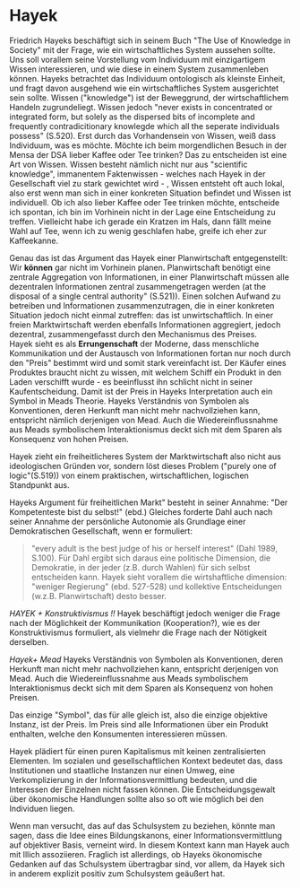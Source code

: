 # Hayek

Friedrich Hayeks beschäftigt sich in seinem Buch "The Use of Knowledge in Society" mit der Frage, wie ein wirtschaftliches System aussehen sollte.
Uns soll vorallem seine Vorstellung vom Individuum mit einzigartigem Wissen interessieren, und wie diese in einem System zusammenleben können.
Hayeks betrachtet das Individuum ontologisch als kleinste Einheit, und fragt davon ausgehend wie ein wirtschaftliches System  ausgerichtet sein sollte.
Wissen ("knowledge") ist der Beweggrund, der wirtschaftlichem Handeln zugrundeliegt.
Wissen jedoch "never exists in concentrated or integrated form, but solely as the dispersed bits of incomplete and frequently contradicitionary knowlegde which all the seperate individuals possess" (S.520).
Erst durch das Vorhandensein von Wissen, weiß dass Individuum, was es möchte.
Möchte ich beim morgendlichen Besuch in der Mensa der DSA lieber Kaffee oder Tee trinken? Das zu entscheiden ist eine Art von Wissen.
Wissen besteht nämlich nicht nur aus "scientific knowledge", immanentem Faktenwissen - welches nach Hayek in der Gesellschaft viel zu stark gewichtet wird - ,  Wissen entsteht oft auch lokal, also erst wenn man sich in einer konkreten Situation befindet und Wissen ist individuell.
Ob ich also lieber Kaffee oder Tee trinken möchte, entscheide ich spontan, ich bin im Vorhinein nicht in der Lage eine Entscheidung zu treffen.
Vielleicht habe ich gerade ein Kratzen im Hals, dann fällt meine Wahl auf Tee, wenn ich zu wenig geschlafen habe, greife ich eher zur Kaffeekanne.

Genau das ist das Argument das Hayek einer Planwirtschaft entgegenstellt: Wir **können** gar nicht im Vorhinein planen. Planwirtschaft benötigt eine zentrale Aggregation von Informationen, in einer Planwirtschaft müssen alle dezentralen Informationen zentral zusammengetragen werden (at the disposal of a single central authority" (S.521)).
Einen solchen Aufwand zu betreiben und Informationen zusammenzutragen, die in einer konkreten Situation jedoch nicht einmal zutreffen: das ist unwirtschaftlich.
In einer freien Marktwirtschaft werden ebenfalls Informationen aggregiert, jedoch dezentral, zusammengefasst durch den Mechanismus des Preises.  
Hayek sieht es als **Errungenschaft** der Moderne, dass menschliche Kommunikation und der Austausch von Informationen fortan nur noch durch den "Preis" bestimmt wird und somit stark vereinfacht ist. Der Käufer eines Produktes braucht nicht zu wissen, mit welchem Schiff ein Produkt in den Laden verschifft wurde - es beeinflusst ihn schlicht nicht in seiner Kaufentscheidung.
Damit ist der Preis in Hayeks Interpretation auch ein Symbol in Meads Theorie.
Hayeks Verständnis von Symbolen als Konventionen, deren Herkunft man nicht mehr nachvollziehen kann, entspricht nämlich derjenigen von Mead.
Auch die Wiedereinflussnahme aus Meads symbolischem Interaktionismus deckt sich mit dem Sparen als Konsequenz von hohen Preisen.

Hayek zieht ein freiheitlicheres System der Marktwirtschaft also nicht aus ideologischen Gründen vor, sondern löst dieses Problem ("purely one of logic"(S.519)) von einem praktischen, wirtschaftlichen, logischen  Standpunkt aus.

Hayeks Argument für freiheitlichen Markt" besteht in seiner Annahme: "Der Kompetenteste bist du selbst!" (ebd.)
Gleiches forderte Dahl auch nach seiner Annahme der persönliche Autonomie als Grundlage einer Demokratischen Gesellschaft, wenn er formuliert:
>"every adult is the best judge of his or herself interest" (Dahl 1989, S.100).
Für Dahl ergibt sich daraus eine politische Dimension, die Demokratie, in der jeder (z.B. durch Wahlen) für sich selbst entscheiden kann.
Hayek sieht vorallem die wirtshaftliche dimension: "weniger Regierung" (ebd. 527-528) und kollektive Entscheidungen (w.z.B. Planwirtschaft) desto besser.

*HAYEK + Konstruktivismus !!*
Hayek beschäftigt jedoch weniger die Frage nach der Möglichkeit der Kommunikation (Kooperation?), wie es der Konstruktivismus formuliert, als vielmehr die Frage nach der Nötigkeit derselben.
<!-- TODO: **MH gute arbeit, elegante Schlussfolgerung! Mehr darauf hinarbeiten** -->
*Hayek+ Mead*
Hayeks Verständnis von Symbolen als Konventionen, deren Herkunft man nicht mehr nachvollziehen kann, entspricht derjenigen von Mead.
Auch die Wiedereinflussnahme aus Meads symbolischem Interaktionismus deckt sich mit dem Sparen als Konsequenz von hohen Preisen.
>
Das einzige "Symbol", das für alle gleich ist, also die einzige objektive Instanz, ist der Preis.
Im Preis sind alle Informationen über ein Produkt enthalten, welche den Konsumenten interessieren müssen.  

<!-- TODO: Sagt er das wirklich? Textnachweis -->

Hayek plädiert für einen puren Kapitalismus mit keinen zentralisierten Elementen.
Im sozialen und gesellschaftlichen Kontext bedeutet das, dass Institutionen und staatliche Instanzen nur einen Umweg, eine Verkomplizierung in der Informationsvermittlung bedeuten, und die Interessen der Einzelnen nicht fassen können.
Die Entscheidungsgewalt über ökonomische Handlungen sollte also so oft wie möglich bei den Individuen liegen.

Wenn man versucht, das auf das Schulsystem zu beziehen, könnte man sagen, dass die Idee eines Bildungskanons, einer Informationsvermittlung auf objektiver Basis, verneint wird.
In diesem Kontext kann man Hayek auch mit Illich assoziieren.
Fraglich ist allerdings, ob Hayeks ökonomische Gedanken auf das Schulsystem übertragbar sind, vor allem, da Hayek sich in anderem  explizit positiv zum Schulsystem geäußert hat.
